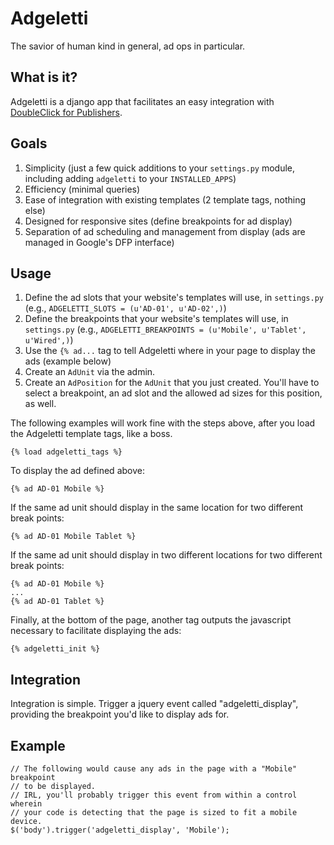 Adgeletti
=========

The savior of human kind in general, ad ops in particular.

What is it?
-----------

Adgeletti is a django app that facilitates an easy integration with [DoubleClick for Publishers](http://www.google.com/doubleclick/publishers/solutions/ad-serving.html "DFP").

Goals
-----

1.  Simplicity (just a few quick additions to your `settings.py` module, including adding `adgeletti` to your `INSTALLED_APPS`)
2.  Efficiency (minimal queries)
3.  Ease of integration with existing templates (2 template tags, nothing else)
4.  Designed for responsive sites (define breakpoints for ad display)
5.  Separation of ad scheduling and management from display (ads are managed in Google's DFP interface)

Usage
-----

1.  Define the ad slots that your website's templates will use, in `settings.py` (e.g., `ADGELETTI_SLOTS = (u'AD-01', u'AD-02',)`)
2.  Define the breakpoints that your website's templates will use, in `settings.py` (e.g., `ADGELETTI_BREAKPOINTS = (u'Mobile', u'Tablet', u'Wired',)`)
3.  Use the `{% ad...` tag to tell Adgeletti where in your page to display the ads (example below)
4.  Create an `AdUnit` via the admin.
5.  Create an `AdPosition` for the `AdUnit` that you just created. You'll have to select a breakpoint, an ad slot and the allowed ad sizes for this position, as well.

The following examples will work fine with the steps above, after you load the Adgeletti template tags, like a boss.

    {% load adgeletti_tags %}

To display the ad defined above:

    {% ad AD-01 Mobile %}

If the same ad unit should display in the same location for two different break points:

    {% ad AD-01 Mobile Tablet %}

If the same ad unit should display in two different locations for two different break points:

    {% ad AD-01 Mobile %}
    ...
    {% ad AD-01 Tablet %}

Finally, at the bottom of the page, another tag outputs the javascript necessary to facilitate displaying the ads:

    {% adgeletti_init %}

Integration
-----------

Integration is simple. Trigger a jquery event called "adgeletti_display", providing the breakpoint you'd like to display ads for.

Example
-------

    // The following would cause any ads in the page with a "Mobile" breakpoint
    // to be displayed.
    // IRL, you'll probably trigger this event from within a control wherein
    // your code is detecting that the page is sized to fit a mobile device.
    $('body').trigger('adgeletti_display', 'Mobile');
